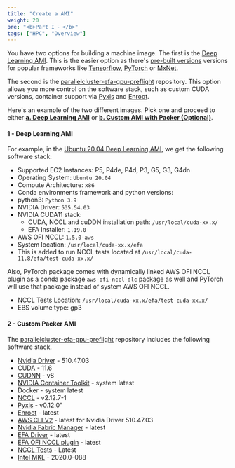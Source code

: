 ```yaml
---
title: "Create a AMI"
weight: 20
pre: "<b>Part I ⁃ </b>"
tags: ["HPC", "Overview"]
---
```


You have two options for building a machine image. The first is the [Deep Learning AMI](https://aws.amazon.com/machine-learning/amis/). This is the easier option as there's [pre-built versions](https://docs.aws.amazon.com/dlami/latest/devguide/appendix-ami-release-notes.html) versions for popular frameworks like [Tensorflow](https://docs.aws.amazon.com/dlami/latest/devguide/tutorial-tensorflow.html), [PyTorch](https://docs.aws.amazon.com/dlami/latest/devguide/tutorial-pytorch.html) or [MxNet](https://docs.aws.amazon.com/dlami/latest/devguide/tutorial-mxnet.html).

The second is the [parallelcluster-efa-gpu-preflight](https://github.com/aws-samples/parallelcluster-efa-gpu-preflight-ami/tree/main) repository. This option allows you more control on the software stack, such as custom CUDA versions, container support via [Pyxis](https://github.com/NVIDIA/pyxis) and [Enroot](https://github.com/NVIDIA/enroot). 

Here's an example of the two different images. Pick one and proceed to either [**a. Deep Learning AMI**](02-custom-ami/01-custom-ami.html) or [**b. Custom AMI with Packer (Optional)**](02-custom-ami/02-packer.html).

#### 1 - Deep Learning AMI

For example, in the [Ubuntu 20.04 Deep Learning AMI](https://aws.amazon.com/releasenotes/aws-deep-learning-ami-amazon-linux-2/), we get the following software stack:

- Supported EC2 Instances: P5, P4de, P4d, P3, G5, G3, G4dn
- Operating System: `Ubuntu 20.04`
- Compute Architecture: `x86`
- Conda environments framework and python versions:
- python3: `Python 3.9`
- NVIDIA Driver: `535.54.03`
- NVIDIA CUDA11 stack:
  - CUDA, NCCL and cuDDN installation path: `/usr/local/cuda-xx.x/`
  - EFA Installer: `1.19.0`
- AWS OFI NCCL: `1.5.0-aws`
- System location: `/usr/local/cuda-xx.x/efa`
- This is added to run NCCL tests located at `/usr/local/cuda-11.8/efa/test-cuda-xx.x/`

Also, PyTorch package comes with dynamically linked AWS OFI NCCL plugin as a conda package `aws-ofi-nccl-dlc` package as well and PyTorch will use that package instead of system AWS OFI NCCL.

- NCCL Tests Location: `/usr/local/cuda-xx.x/efa/test-cuda-xx.x/`
- EBS volume type: gp3

#### 2 - Custom Packer AMI

The [parallelcluster-efa-gpu-preflight](https://github.com/aws-samples/parallelcluster-efa-gpu-preflight-ami/tree/main) repository includes the following software stack.

- [Nvidia Driver](https://www.nvidia.com/Download/index.aspx?lang=en-us) - 510.47.03
- [CUDA](https://developer.nvidia.com/cuda-downloads) - 11.6
- [CUDNN](https://developer.nvidia.com/cudnn) - v8
- [NVIDIA Container Toolkit](https://github.com/NVIDIA/nvidia-docker) - system latest
- Docker - system latest
- [NCCL](https://developer.nvidia.com/nccl) - v2.12.7-1
- [Pyxis](https://github.com/NVIDIA/pyxis) - v0.12.0"
- [Enroot](https://github.com/NVIDIA/enroot) - latest
- [AWS CLI V2](https://docs.aws.amazon.com/cli/latest/userguide/getting-started-install.html) - latest for Nvidia Driver 510.47.03
- [Nvidia Fabric Manager](https://docs.nvidia.com/datacenter/tesla/pdf/fabric-manager-user-guide.pdf) - latest
- [EFA Driver](https://docs.aws.amazon.com/AWSEC2/latest/UserGuide/efa-start.html) - latest
- [EFA OFI NCCL plugin](https://github.com/aws/aws-ofi-nccl) - latest
- [NCCL Tests](https://github.com/NVIDIA/nccl-tests) - Latest
- [Intel MKL](https://www.intel.com/content/www/us/en/develop/documentation/get-started-with-mkl-for-dpcpp/top.html) - 2020.0-088